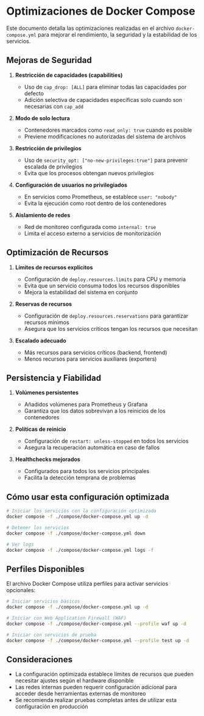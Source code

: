 # Optimizaciones de Docker Compose

Este documento detalla las optimizaciones realizadas en el archivo `docker-compose.yml` para mejorar el rendimiento, la seguridad y la estabilidad de los servicios.

## Mejoras de Seguridad

1. **Restricción de capacidades (capabilities)**
   - Uso de `cap_drop: [ALL]` para eliminar todas las capacidades por defecto
   - Adición selectiva de capacidades específicas solo cuando son necesarias con `cap_add`

2. **Modo de solo lectura**
   - Contenedores marcados como `read_only: true` cuando es posible
   - Previene modificaciones no autorizadas del sistema de archivos

3. **Restricción de privilegios**
   - Uso de `security_opt: ["no-new-privileges:true"]` para prevenir escalada de privilegios
   - Evita que los procesos obtengan nuevos privilegios

4. **Configuración de usuarios no privilegiados**
   - En servicios como Prometheus, se establece `user: "nobody"`
   - Evita la ejecución como root dentro de los contenedores

5. **Aislamiento de redes**
   - Red de monitoreo configurada como `internal: true`
   - Limita el acceso externo a servicios de monitorización

## Optimización de Recursos

1. **Límites de recursos explícitos**
   - Configuración de `deploy.resources.limits` para CPU y memoria
   - Evita que un servicio consuma todos los recursos disponibles
   - Mejora la estabilidad del sistema en conjunto

2. **Reservas de recursos**
   - Configuración de `deploy.resources.reservations` para garantizar recursos mínimos
   - Asegura que los servicios críticos tengan los recursos que necesitan

3. **Escalado adecuado**
   - Más recursos para servicios críticos (backend, frontend)
   - Menos recursos para servicios auxiliares (exporters)

## Persistencia y Fiabilidad

1. **Volúmenes persistentes**
   - Añadidos volúmenes para Prometheus y Grafana
   - Garantiza que los datos sobrevivan a los reinicios de los contenedores

2. **Políticas de reinicio**
   - Configuración de `restart: unless-stopped` en todos los servicios
   - Asegura la recuperación automática en caso de fallos

3. **Healthchecks mejorados**
   - Configurados para todos los servicios principales
   - Facilita la detección temprana de problemas

## Cómo usar esta configuración optimizada

```bash
# Iniciar los servicios con la configuración optimizada
docker compose -f ./compose/docker-compose.yml up -d

# Detener los servicios
docker compose -f ./compose/docker-compose.yml down

# Ver logs
docker compose -f ./compose/docker-compose.yml logs -f
```

## Perfiles Disponibles

El archivo Docker Compose utiliza perfiles para activar servicios opcionales:

```bash
# Iniciar servicios básicos
docker compose -f ./compose/docker-compose.yml up -d

# Iniciar con Web Application Firewall (WAF)
docker compose -f ./compose/docker-compose.yml --profile waf up -d

# Iniciar con servicios de prueba
docker compose -f ./compose/docker-compose.yml --profile test up -d
```

## Consideraciones

- La configuración optimizada establece límites de recursos que pueden necesitar ajustes según el hardware disponible
- Las redes internas pueden requerir configuración adicional para acceder desde herramientas externas de monitoreo
- Se recomienda realizar pruebas completas antes de utilizar esta configuración en producción